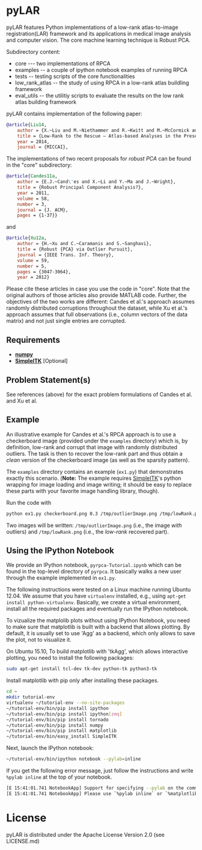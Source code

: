 pyLAR
=================

pyLAR features Python implementations of a low-rank atlas-to-image
registration(LAR) framework and its applications in medical image analysis
and computer vision. The core machine learning technique is Robust PCA.

Subdirectory content:
* core --- two implementations of RPCA
* examples -- a couple of ipython notebook examples of running RPCA
* tests -- testing scripts of the core functionalities
* low_rank_atlas -- the study of using  RPCA in a low-rank atlas buildling framework
* eval_utils -- the utilitiy scripts to evaluate the results on the low rank atlas building framework

pyLAR contains implementation of the following paper:
```bibtex
@article{Liu14,
    author = {X.~Liu and M.~Niethammer and R.~Kwitt and M.~McCormick and S.~Aylward},
    title = {Low-Rank to the Rescue – Atlas-based Analyses in the Presence of Pathologies},
    year = 2014,
    journal = {MICCAI},
```

The implementations of two recent proposals for *robust PCA* can be found in the "core" subdirectory:
```bibtex
@article{Candes11a,
    author = {E.J.~Cand\'es and X.~Li and Y.~Ma and J.~Wright},
    title = {Robust Principal Component Analysis?},
    year = 2011,
    volume = 58,
    number = 3,
    journal = {J. ACM},
    pages = {1-37}}
```
and
```bibtex
@article{Xu12a,
    author = {H.~Xu and C.~Caramanis and S.~Sanghavi},
    title = {Robust {PCA} via Outlier Pursuit},
    journal = {IEEE Trans. Inf. Theory},
    volume = 59,
    number = 5,
    pages = {3047-3064},
    year = 2012}
```
Please cite these articles in case you use the code in "core". Note that the original
authors of those articles also provide MATLAB code. Further, the objectives
of the two works are different: Candes et al.'s approach assumes randomly
distributed corruptions throughout the dataset, while Xu et al.'s approach
assumes that full observations (i.e., column vectors of the data matrix) and
not just single entries are corrupted.

Requirements
------------

* [**numpy**](http://www.numpy.org/)
* [**SimpleITK**](http://www.simpleitk.org) [Optional]

Problem Statement(s)
--------------------

See references (above) for the exact problem formulations of Candes
et al. and Xu et al.

Example
-------

An illustrative example for Candes et al.'s RPCA approach is to use a
checkerboard image (provided under the `examples` directory) which is,
by definition, low-rank and corrupt that image with randomly distributed
outliers. The task is then to recover the low-rank part and thus obtain
a *clean* version of the checkerboard image (as well as the sparsity
pattern).

The `examples` directory contains an example (`ex1.py`) that demonstrates
exactly this scenario.  (**Note:** The example requires
[SimpleITK](http://www.simpleitk.org)'s python wrapping for image loading and
image writing; it should be easy to replace these parts with your favorite
image handling library, though).

Run the code with
```bash
python ex1.py checkerboard.png 0.3 /tmp/outlierImage.png /tmp/lowRank.png
```
Two images will be written: `/tmp/outlierImage.png` (i.e., the image *with*
outliers) and `/tmp/lowRank.png` (i.e., the *low-rank* recovered part).

Using the IPython Notebook
--------------------------

We provide an IPython notebook, ```pyrpca-Tutorial.ipynb``` which can be found
in the top-level directory of ```pyrpca```. It basically walks a new user through
the example implemented in ```ex1.py```.

The following instructions were tested on a Linux machine running
Ubuntu 12.04. We assume that you have ```virtualenv``` installed,
e.g., using ```apt-get install python-virtualenv```. Basically, we
create a virtual environment, install all the required packages
and eventually run the IPython notebook.

To vizualize the matplolib plots without using IPython Notebook, you 
need to make sure that matplotlib is built with a backend that allows 
plotting. By default, it is usually set to use 'Agg' as a backend, 
which only allows to save the plot, not to visualize it.

On Ubuntu 15.10, To build matplotlib with 'tkAgg', which allows 
interactive plotting, you need to install the following packages:

```bash
sudo apt-get install tcl-dev tk-dev python-tk python3-tk
```

Install matplotlib with pip only after installing these packages.

```bash
cd ~
mkdir tutorial-env
virtualenv ~/tutorial-env --no-site-packages
~/tutorial-env/bin/pip install ipython
~/tutorial-env/bin/pip install ipython[zmq]
~/tutorial-env/bin/pip install tornado
~/tutorial-env/bin/pip install numpy
~/tutorial-env/bin/pip install matplotlib
~/tutorial-env/bin/easy_install SimpleITK
```
Next, launch the IPython notebook:
```bash
~/tutorial-env/bin/ipython notebook --pylab=inline
```

If you get the following error message, just follow the instructions and 
write `%pylab inline` at the top of your notebook.

```bash
[E 15:41:01.741 NotebookApp] Support for specifying --pylab on the command line has been removed.
[E 15:41:01.741 NotebookApp] Please use `%pylab inline` or `%matplotlib inline` in the notebook itself.
```

License
=======

pyLAR is distributed under the Apache License Version 2.0 (see LICENSE.md)
